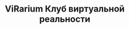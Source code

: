 ---
templateKey: 'home-page'
title: ViRarium Клуб виртуальной реальности
meta_title: ViRarium | Клуб виртуальной реальности
meta_description: >-
  Virarium клуб виртуальной реальности. Отличное место для интересного времяпровождения.
image: /img/video-poster-opt.png
heading: Вирариум
description: >-
  VR Клуб в Воронеже
offerings:
  description: Почему вам стоит посетить наш клуб?
  blurbs:
    - image: /img/360-degrees.svg
      text: >
        Наши шлемы HTC Vive обеспечивают качественный трекинг и картинку в 360°,
        создавая непередаваемый эффект присутствия и реальности происходящего
    - image: /img/group-of-men.svg
      text: >
        У нас вы можете играть в команде до 4-х человек одновременно.
        Если вас больше 4 человек, вы можете играть по очереди,
        остальные могут расположиться в зоне отдыха или опробовать
        <a href='/quests'>VR-квест</a> (подробнее <a href='/birthday'>здесь</a>)
    - image: /img/resize.svg
      text: >
        Большие игровые зоны. У каждого человека своя отдельная зона 6-8 квадратных метров.
        Вы можете быть уверены, что вы не заденете другого человека
    - image: /img/ruble.svg
      text: >
        Доступная цена. От 350 ₽/час, а также постоянные акции и программа лояльности
    - image: /img/gamepad.svg
      text: >
        Больше 50 игр и приключений. От зомби апокалипсиса до погружения на дно
        океана - каждый найдёт себе развлечение по душе
    - image: /img/map.svg
      text: >
        Мы находимся в центре города. 2 минуты ходьбы от остановки "Детский мир"
testimonials:
  - author: Андрей Мирный
    quote: >-
      Клуб отличный сьездил с родителями так понравилось!
      куча игр так же раздал друзьям информацию! Очень доволен 5 звёзд даю за
      клуб виртуальной реальности ViRarium! #КрутойКлубVR
  - author: Олеся Тынянская
    quote: >-
      Если вы хотите активно, весело, интересно отдохнуть с компанией,
      тогда вам точно сюда! Это очень крутое место! Всем рекомендую :)
---
